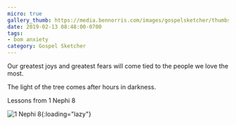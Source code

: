 ```yaml
---
micro: true
gallery_thumb: https://media.bennorris.com/images/gospelsketcher/thumbs/1-nephi-8-01.jpg
date: 2019-02-13 08:48:00-0700
tags:
- bom anxiety
category: Gospel Sketcher
---
```


Our greatest joys and greatest fears will come tied to the people we love the most.

The light of the tree comes after hours in darkness.

Lessons from 1 Nephi 8

![1 Nephi 8](https://media.bennorris.com/images/gospelsketcher/bom-anxiety-study/1-nephi-8-01.jpg){:loading="lazy"}